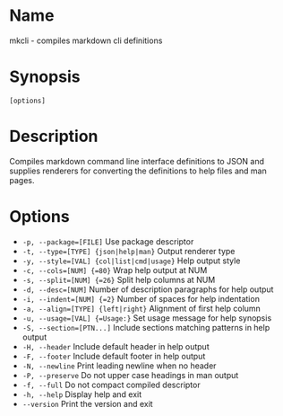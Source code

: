 # Name

mkcli - compiles markdown cli definitions

# Synopsis

```
[options]
```

# Description

Compiles markdown command line interface definitions to JSON and supplies renderers for converting the definitions to help files and man pages.

# Options

* `-p, --package=[FILE]` Use package descriptor
* `-t, --type=[TYPE] {json|help|man}` Output renderer type
* `-y, --style=[VAL] {col|list|cmd|usage}` Help output style
* `-c, --cols=[NUM] {=80}` Wrap help output at NUM
* `-s, --split=[NUM] {=26}` Split help columns at NUM
* `-d, --desc=[NUM]` Number of description paragraphs for help output
* `-i, --indent=[NUM] {=2}` Number of spaces for help indentation
* `-a, --align=[TYPE] {left|right}` Alignment of first help column
* `-u, --usage=[VAL] {=Usage:}` Set usage message for help synopsis
* `-S, --section=[PTN...]` Include sections matching patterns in help output
* `-H, --header` Include default header in help output
* `-F, --footer` Include default footer in help output
* `-N, --newline` Print leading newline when no header
* `-P, --preserve` Do not upper case headings in man output
* `-f, --full` Do not compact compiled descriptor
* `-h, --help` Display help and exit
* `--version` Print the version and exit

